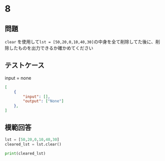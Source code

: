 # 8
## 問題

`clear` を使用して`lst = [50,20,0,10,40,30]`の中身を全て削除してた後に、削除したものを出力できるか確かめてください

## テストケース
input = none
```json
[
	{
		"input": [],
		"output": ["None"]
  	},
]
```

## 模範回答
```python
lst = [50,20,0,10,40,30]
cleared_lst = lst.clear()

print(cleared_lst)
```